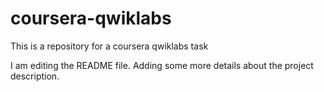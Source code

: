 # coursera-qwiklabs
This is a repository for a coursera qwiklabs task

I am editing the README file. Adding some more details about the project description.
